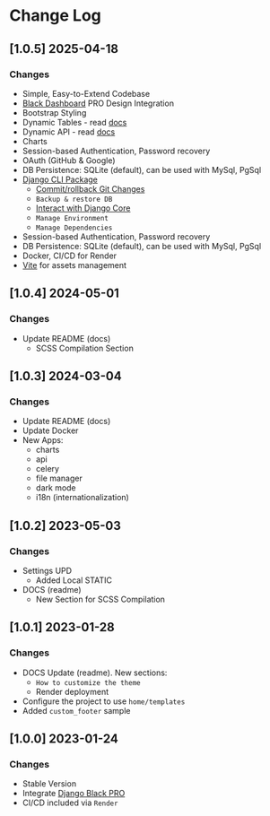 # Change Log

## [1.0.5] 2025-04-18
### Changes

- Simple, Easy-to-Extend Codebase
- [Black Dashboard](https://app-generator.dev/product/black-dashboard/) PRO Design Integration 
- Bootstrap Styling 
- Dynamic Tables - read [docs](https://app-generator.dev/docs/developer-tools/dynamic-datatables.html)
- Dynamic API - read [docs](https://app-generator.dev/docs/developer-tools/dynamic-api.html)
- Charts
- Session-based Authentication, Password recovery
- OAuth (GitHub & Google)
- DB Persistence: SQLite (default), can be used with MySql, PgSql
- [Django CLI Package](https://app-generator.dev/docs/developer-tools/django-cli/index.html)
    - [Commit/rollback Git Changes](https://app-generator.dev/docs/developer-tools/django-cli/git-interface.html)
    - `Backup & restore DB`
    - [Interact with Django Core](https://app-generator.dev/docs/developer-tools/django-cli/query-django.html)
    - `Manage Environment`
    - `Manage Dependencies`
- Session-based Authentication, Password recovery
- DB Persistence: SQLite (default), can be used with MySql, PgSql
- Docker, CI/CD for Render
- [Vite](https://app-generator.dev/docs/technologies/vite/index.html) for assets management 

## [1.0.4] 2024-05-01
### Changes

- Update README (docs)
  - SCSS Compilation Section

## [1.0.3] 2024-03-04
### Changes

- Update README (docs)
- Update Docker
- New Apps:
  - charts
  - api
  - celery
  - file manager
  - dark mode 
  - i18n (internationalization) 

## [1.0.2] 2023-05-03
### Changes

- Settings UPD
  - Added Local STATIC 
- DOCS (readme) 
  - New Section for SCSS Compilation

## [1.0.1] 2023-01-28
### Changes

- DOCS Update (readme). New sections:
  - `How to customize the theme`
  - Render deployment
- Configure the project to use `home/templates`
- Added `custom_footer` sample

## [1.0.0] 2023-01-24
### Changes

- Stable Version
- Integrate [Django Black PRO](https://github.com/app-generator/django-admin-black-pro)
- CI/CD included via `Render`
